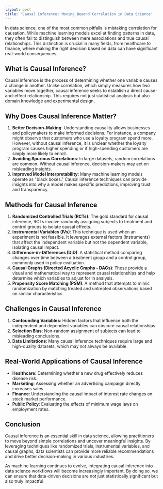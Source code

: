 ```yaml
---
layout: post
title: "Causal Inference: Moving Beyond Correlation in Data Science"
---
```


In data science, one of the most common pitfalls is mistaking correlation for causation. While machine learning models excel at finding patterns in data, they often fail to distinguish between mere associations and true causal relationships. This distinction is crucial in many fields, from healthcare to finance, where making the right decision based on data can have significant real-world consequences.

## What is Causal Inference?

Causal inference is the process of determining whether one variable causes a change in another. Unlike correlation, which simply measures how two variables move together, causal inference seeks to establish a direct cause-and-effect relationship. This requires not just statistical analysis but also domain knowledge and experimental design.

## Why Does Causal Inference Matter?

1. **Better Decision-Making**: Understanding causality allows businesses and policymakers to make informed decisions. For instance, a company might observe that customers who use a loyalty program spend more. However, without causal inference, it is unclear whether the loyalty program causes higher spending or if high-spending customers are simply more likely to enroll.
2. **Avoiding Spurious Correlations**: In large datasets, random correlations are common. Without causal inference, decision-makers may act on misleading insights.
3. **Improved Model Interpretability**: Many machine learning models operate as "black boxes." Causal inference techniques can provide insights into why a model makes specific predictions, improving trust and transparency.

## Methods for Causal Inference

1. **Randomized Controlled Trials (RCTs)**: The gold standard for causal inference, RCTs involve randomly assigning subjects to treatment and control groups to isolate causal effects.
2. **Instrumental Variables (IVs)**: This technique is used when an experiment is not feasible. It leverages external factors (instruments) that affect the independent variable but not the dependent variable, isolating causal impact.
3. **Difference-in-Differences (DiD)**: A statistical method comparing changes over time between a treatment group and a control group, commonly used in policy evaluation.
4. **Causal Graphs (Directed Acyclic Graphs - DAGs)**: These provide a visual and mathematical way to represent causal relationships and help determine which variables to adjust for in analysis.
5. **Propensity Score Matching (PSM)**: A method that attempts to mimic randomization by matching treated and untreated observations based on similar characteristics.

## Challenges in Causal Inference

1. **Confounding Variables**: Hidden factors that influence both the independent and dependent variables can obscure causal relationships.
2. **Selection Bias**: Non-random assignment of subjects can lead to misleading conclusions.
3. **Data Limitations**: Many causal inference techniques require large and high-quality datasets, which may not always be available.

## Real-World Applications of Causal Inference

- **Healthcare**: Determining whether a new drug effectively reduces disease risk.
- **Marketing**: Assessing whether an advertising campaign directly increases sales.
- **Finance**: Understanding the causal impact of interest rate changes on stock market performance.
- **Public Policy**: Evaluating the effects of minimum wage laws on employment rates.

## Conclusion

Causal inference is an essential skill in data science, allowing practitioners to move beyond simple correlations and uncover meaningful insights. By leveraging techniques like randomized trials, instrumental variables, and causal graphs, data scientists can provide more reliable recommendations and drive better decision-making in various industries.

As machine learning continues to evolve, integrating causal inference into data science workflows will become increasingly important. By doing so, we can ensure that data-driven decisions are not just statistically significant but also truly impactful.
